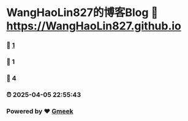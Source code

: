 # WangHaoLin827的博客Blog :link: https://WangHaoLin827.github.io 
### :page_facing_up: [1](https://WangHaoLin827.github.io/tag.html) 
### :speech_balloon: 1 
### :hibiscus: 4 
### :alarm_clock: 2025-04-05 22:55:43 
### Powered by :heart: [Gmeek](https://github.com/Meekdai/Gmeek)
